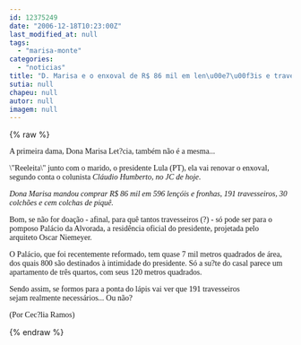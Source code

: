 ```yaml
---
id: 12375249
date: "2006-12-18T10:23:00Z"
last_modified_at: null
tags:
  - "marisa-monte"
categories:
  - "noticias"
title: "D. Marisa e o enxoval de R$ 86 mil em len\u00e7\u00f3is e travesseiros"
sutia: null
chapeu: null
autor: null
imagem: null
---
```

{% raw %}
<p><P><FONT face=Verdana>A primeira dama,&nbsp;Dona Marisa Let?cia, também não é a mesma...&nbsp;</FONT></P></p>
<p><P><FONT face=Verdana>\"Reeleita\" junto com o marido, o presidente Lula (PT),&nbsp;ela vai renovar o enxoval, segundo conta&nbsp;o colunista <EM>Cláudio Humberto, no JC de hoje</EM>.</FONT></P></p>
<p><P><FONT face=Verdana><EM>Dona Marisa mandou comprar R$ 86 mil em 596 lençóis e fronhas, 191 travesseiros, 30 colchões e cem colchas de piquê.</EM></FONT></P></p>
<p><P><FONT face=Verdana>Bom, se não for doação - afinal, para quê tantos travesseiros (?) - só pode ser para o pomposo&nbsp;Palácio da Alvorada, a residência oficial do presidente, projetada pelo arquiteto&nbsp;Oscar Niemeyer.</FONT></P></p>
<p><P><FONT face=Verdana>O&nbsp;Palácio, que foi recentemente reformado,&nbsp;tem </FONT><FONT face=Verdana>quase 7 mil metros quadrados&nbsp;de área, dos quais 800 são destinados à intimidade do presidente. </FONT><FONT face=Verdana>Só a su?te do casal parece um apartamento de três quartos, com seus 120 metros quadrados.</FONT></P></p>
<p><P><FONT face=Verdana>Sendo assim, se formos para&nbsp;a ponta do lápis&nbsp;vai ver que&nbsp;191 travesseiros sejam&nbsp;realmente necessários... Ou não?</FONT></P></p>
<p><P><FONT face=Verdana>(Por Cec?lia Ramos)</FONT></P> </p>
{% endraw %}